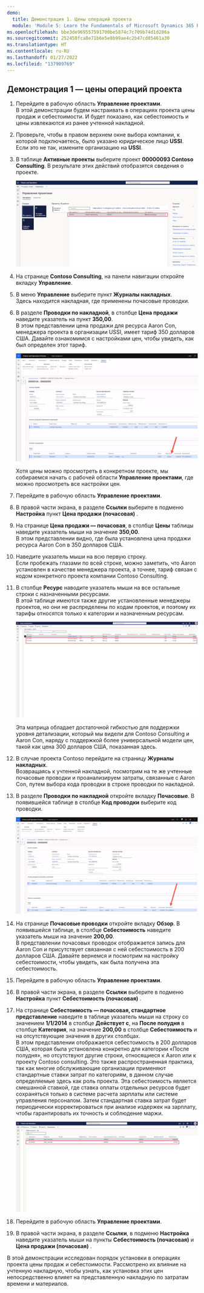 ```yaml
---
demo:
  title: Демонстрация 1. Цены операций проекта
  module: 'Module 5: Learn the Fundamentals of Microsoft Dynamics 365 Project Operations'
ms.openlocfilehash: bbe3de969557591700be5874c7c709b74d1d286a
ms.sourcegitcommit: 252458fca8e71b6e5e8b99ae4c2b47cd85461a30
ms.translationtype: HT
ms.contentlocale: ru-RU
ms.lasthandoff: 01/27/2022
ms.locfileid: "137909769"
---
```

## <a name="demo-1---project-operations-pricing"></a>Демонстрация 1 — цены операций проекта

1. Перейдите в рабочую область **Управление проектами**.  
    В этой демонстрации будем настраивать в операциях проекта цены продаж и себестоимости. И будет показано, как себестоимость и цены извлекаются из ранее учтенной накладной.

1. Проверьте, чтобы в правом верхнем окне выбора компании, к которой подключаетесь, было указано юридическое лицо **USSI**.  
    Если это не так, измените организацию на **USSI**.

1. В таблице **Активные проекты** выберите проект **00000093 Contoso Consulting**. В результате этих действий отобразятся сведения о проекте.

    ![Снимок экрана рабочей области управления проектами с выделенным проектом Contoso Consulting в таблице «Активные проекты».](./media/projops_prices_1_selecting_contoso_consulting.png)

1. На странице **Contoso Consulting**, на панели навигации откройте вкладку **Управление**.

1. В меню **Управление** выберите пункт **Журналы накладных**.  
    Здесь находится накладная, где применены почасовые проводки.

1. В разделе **Проводки по накладной**, в столбце **Цена продажи** наведите указатель на пункт **350,00**.  
    В этом представлении цена продажи для ресурса Aaron Con, менеджера проекта в организации USSI, имеет тариф 350 долларов США. Давайте ознакомимся с настройками цен, чтобы увидеть, как был определен этот тариф.

    ![Снимок экрана журнала накладных с выделенным значением 350 в столбце цены продажи.](./media/projops_prices_2_point_to_350.png)  

    Хотя цены можно просмотреть в конкретном проекте, мы собираемся начать с рабочей области **Управление проектами**, где можно просмотреть все настройки цен.

1. Перейдите в рабочую область **Управление проектами**.

1. В правой части экрана, в разделе **Ссылки** выберите в подменю **Настройка** пункт **Цена продажи (почасовая)** .

1. На странице **Цена продажи — почасовая**, в столбце **Цены** таблицы наведите указатель мыши на значение **350,00**.  
В этом представлении видно, где была установлена цена продажи ресурса Aaron Con в 350 долларов США.

1. Наведите указатель мыши на всю первую строку.  
    Если пробежать глазами по всей строке, можно заметить, что Aaron установлен в качестве менеджера проекта, а точнее, тариф связан с кодом конкретного проекта компании Contoso Consulting.

1. В столбце **Ресурс** наводите указатель мыши на все остальные строки с назначенными ресурсами.  
    В этой таблице имеются также другие установленные менеджеры проектов, но они не распределены по кодам проектов, и поэтому их тарифы относятся только к категории и назначенным ресурсам.

    ![Снимок экрана цены продажи — страница почасовых проводок с выделенными в таблице всеми строками с назначенными ресурсами.](./media/projops_prices_3_resources_table.png)  

    Эта матрица обладает достаточной гибкостью для поддержки уровня детализации, который мы видели для Contoso Consulting и Aaron Con, наряду с поддержкой более универсальной модели цен, такой как цена 300 долларов США, показанная здесь.

1. В случае проекта Contoso перейдите на страницу **Журналы накладных**.  
    Возвращаясь к учтенной накладной, посмотрим на те же учтенные почасовые проводки и проанализируем затраты, связанные с Aaron Con, путем выбора кода проводки в строке проводки по накладной.

1. В разделе **Проводки по накладной** откройте вкладку **Почасовые**. В появившейся таблице в столбце **Код проводки** выберите код проводки.

    ![Снимок экрана со страницей журнала проводок, в котором выделен столбец кодов проводок.](./media/projops_prices_4_select_a_transaction_id.png)

1. На странице **Почасовые проводки** откройте вкладку **Обзор**. В появившейся таблице, в столбце **Себестоимость** наведите указатель мыши на значение **200,00**.  
    В представлении почасовых проводок отображается запись для Aaron Con и присутствует связанная с ней себестоимость в 200 долларов США. Давайте вернемся и посмотрим на настройку себестоимости, чтобы увидеть, как была получена эта себестоимость.

1. Перейдите в рабочую область **Управление проектами**.

1. В правой части экрана, в разделе **Ссылки** выберите в подменю **Настройка** пункт **Себестоимость (почасовая)** .

1. На странице **Себестоимость — почасовая, стандартное представление** наведите в таблице указатель мыши на строку со значением **1/1/2014** в столбце **Действует с**, на **После полудня** в столбце **Категория**, на значение **200,00** в столбце **Себестоимость** и на отсутствующие значения в других столбцах.  
    В этом представлении отображается себестоимость в 200 долларов США, которая была установлена конкретно для категории «После полудня», но отсутствуют другие строки, относящиеся к Aaron или к проекту Contoso consulting. Это также распространенная практика, так как многие обслуживающие организации применяют стандартные ставки затрат по категориям, в данном случае определяемые здесь как роль проекта. Эта себестоимость является смешанной ставкой, где ставка оплаты отдельных ресурсов будет сохраняться только в системе расчета зарплаты или системе управления персоналом. Затем стандартная ставка затрат будет периодически корректироваться при анализе издержек на зарплату, чтобы гарантировать их точность и соблюдение маржи.

    ![Снимок экрана себестоимости — таблица почасовых проводок с выделенной строкой для цен категории «После полудня».](./media/projops_prices_5_cost_price_hour_table.png)

1. Перейдите в рабочую область **Управление проектами**.

1. В правой части экрана, в разделе **Ссылки**, в подменю **Настройка** наведите указатель мыши на пункты **Себестоимость (почасовая)** и **Цена продажи (почасовая)** .  

В этой демонстрации исследован порядок установки в операциях проекта цены продаж и себестоимости. Рассмотрено их влияние на учтенную накладную, чтобы узнать, как установка этих цен непосредственно влияет на представленную накладную по затратам времени и материалов.
